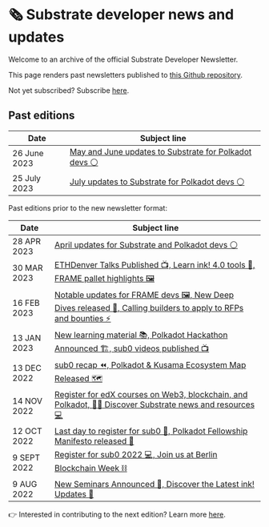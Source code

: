 # 🗞 Substrate developer news and updates

Welcome to an archive of the official Substrate Developer Newsletter.

This page renders past newsletters published to [this Github repository](https://github.com/substrate-developer-hub/newsletter).

Not yet subscribed? Subscribe [here](https://substrate.io/ecosystem/connect/newsletter/).

## Past editions

| Date | Subject line |
| ------ | ----- |
| 26 June 2023 | [May and June updates to Substrate for Polkadot devs ⚪️](/content/2023-06-substrate-newsletter.md) |
| 25 July 2023 | [July updates to Substrate for Polkadot devs ⚪️](/content/2023-07-substrate-newsletter.md) |

Past editions prior to the new newsletter format:

| Date | Subject line |
| ------ | ----- |
| 28 APR 2023 | [April updates for Substrate and Polkadot devs ⚪️](/content/2023-04-substrate-newsletter.md) |
| 30 MAR 2023 | [ETHDenver Talks Published 📺, Learn ink! 4.0 tools  🦑, FRAME pallet highlights 🖼](/content/2023-03-substrate-newsletter.md) |
| 16 FEB 2023 | [Notable updates for FRAME devs 🖼, New Deep Dives released 🤿, Calling builders to apply to RFPs and bounties ⚡️](/content/2023-02-substrate-newsletter.md) |
| 13 JAN 2023 | [New learning material 📚, Polkadot Hackathon Announced 🏗️, sub0 videos published 📺](/content/2023-01-substrate-newsletter.md) |
| 13 DEC 2022 | [sub0 recap ⏪, Polkadot & Kusama Ecosystem Map Released 🗺️](/content/2022-12-substrate-newsletter.md) |
| 14 NOV 2022 | [Register for edX courses on Web3, blockchain, and Polkadot, 🧑‍🎓 Discover Substrate news and resources 💻 ](/content/2022-11-substrate-newsletter.md) |
| 12 OCT 2022 | [Last day to register for sub0 📝, Polkadot Fellowship Manifesto released 📘](/content/2022-10-substrate-newsletter.md) |
| 9 SEPT 2022 | [Register for sub0 2022 💻, Join us at Berlin Blockchain Week ⛓️](/content/2022-09-substrate-newsletter.md) |
| 9 AUG 2022 | [New Seminars Announced 📆, Discover the Latest ink! Updates 🦑](/content/2022-08-substrate-newsletter.md) |

👉 Interested in contributing to the next edition? Learn more [here](README.md).

